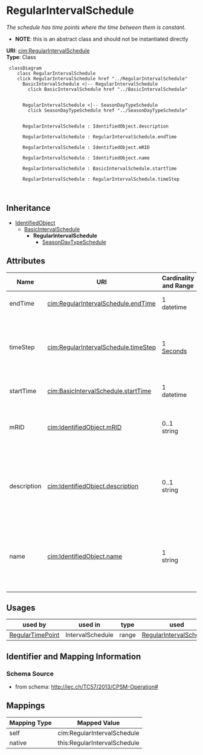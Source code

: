 # RegularIntervalSchedule


_The schedule has time points where the time between them is constant._




* __NOTE__: this is an abstract class and should not be instantiated directly


**URI**: [cim:RegularIntervalSchedule](http://iec.ch/TC57/2013/CIM-schema-cim16#RegularIntervalSchedule)<br />
**Type**: Class




```mermaid
 classDiagram
    class RegularIntervalSchedule
    click RegularIntervalSchedule href "../RegularIntervalSchedule"
      BasicIntervalSchedule <|-- RegularIntervalSchedule
        click BasicIntervalSchedule href "../BasicIntervalSchedule"
      

      RegularIntervalSchedule <|-- SeasonDayTypeSchedule
        click SeasonDayTypeSchedule href "../SeasonDayTypeSchedule"
      
      
      RegularIntervalSchedule : IdentifiedObject.description
        
      RegularIntervalSchedule : RegularIntervalSchedule.endTime
        
      RegularIntervalSchedule : IdentifiedObject.mRID
        
      RegularIntervalSchedule : IdentifiedObject.name
        
      RegularIntervalSchedule : BasicIntervalSchedule.startTime
        
      RegularIntervalSchedule : RegularIntervalSchedule.timeStep
        
      
```





## Inheritance
* [IdentifiedObject](IdentifiedObject.md)
    * [BasicIntervalSchedule](BasicIntervalSchedule.md)
        * **RegularIntervalSchedule**
            * [SeasonDayTypeSchedule](SeasonDayTypeSchedule.md)



## Attributes


| Name | URI | Cardinality and Range | Description | Inheritance |
| ---  | --- | --- | --- | --- |
| endTime | [cim:RegularIntervalSchedule.endTime](http://iec.ch/TC57/2013/CIM-schema-cim16#RegularIntervalSchedule.endTime) | 1 <br />  datetime  | The time for the last time point | direct |
| timeStep | [cim:RegularIntervalSchedule.timeStep](http://iec.ch/TC57/2013/CIM-schema-cim16#RegularIntervalSchedule.timeStep) | 1 <br />  [Seconds](Seconds.md)  | The time between each pair of subsequent regular time points in sequence orde... | direct |
| startTime | [cim:BasicIntervalSchedule.startTime](http://iec.ch/TC57/2013/CIM-schema-cim16#BasicIntervalSchedule.startTime) | 1 <br />  datetime  | The time for the first time point | [BasicIntervalSchedule](BasicIntervalSchedule.md) |
| mRID | [cim:IdentifiedObject.mRID](http://iec.ch/TC57/2013/CIM-schema-cim16#IdentifiedObject.mRID) | 0..1 <br />  string  | Master resource identifier issued by a model authority | [IdentifiedObject](IdentifiedObject.md) |
| description | [cim:IdentifiedObject.description](http://iec.ch/TC57/2013/CIM-schema-cim16#IdentifiedObject.description) | 0..1 <br />  string  | The description is a free human readable text describing or naming the object | [IdentifiedObject](IdentifiedObject.md) |
| name | [cim:IdentifiedObject.name](http://iec.ch/TC57/2013/CIM-schema-cim16#IdentifiedObject.name) | 1 <br />  string  | The name is any free human readable and possibly non unique text naming the o... | [IdentifiedObject](IdentifiedObject.md) |





## Usages

| used by | used in | type | used |
| ---  | --- | --- | --- |
| [RegularTimePoint](RegularTimePoint.md) | IntervalSchedule | range | [RegularIntervalSchedule](RegularIntervalSchedule.md) |






## Identifier and Mapping Information







### Schema Source


* from schema: http://iec.ch/TC57/2013/CPSM-Operation#





## Mappings

| Mapping Type | Mapped Value |
| ---  | ---  |
| self | cim:RegularIntervalSchedule |
| native | this:RegularIntervalSchedule |




